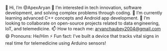 👋 Hi, I’m @ApexAryan
👀 I’m interested in tech innovation, software development, and solving complex problems through coding.
🌱 I’m currently learning advanced C++ concepts and Android app development.
💞️ I’m looking to collaborate on open-source projects related to data engineering, IoT, and telemedicine.
📫 How to reach me: aryanchaubey2004@gmail.com
😄 Pronouns: He/Him
⚡ Fun fact: I’ve built a device that tracks vital signs in real time for telemedicine using Arduino sensors!

<!---
ApexAryan/ApexAryan is a ✨ special ✨ repository because its `README.md` (this file) appears on your GitHub profile.
You can click the Preview link to take a look at your changes.
--->
